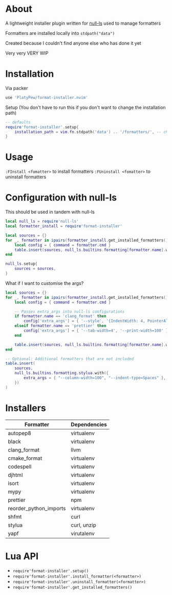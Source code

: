 # About

A lightweight installer plugin written for [null-ls](https://github.com/jose-elias-alvarez/null-ls.nvim) used to manage formatters

Formatters are installed locally into `stdpath("data")`

Created because I couldn't find anyone else who has done it yet

Very very VERY WIP

# Installation

Via packer

```lua
use 'PlatyPew/format-installer.nvim'
```

Setup (You don't have to run this if you don't want to change the installation path)

```lua
-- defaults
require'format-installer'.setup{
    installation_path = vim.fn.stdpath('data') .. '/formatters/', -- change path to suit your needs
}
```

# Usage

`:FInstall <fomatter>` to install formatters
`:FUninstall <fomatter>` to uninstall formatters

# Configuration with null-ls

This should be used in tandem with null-ls

```lua
local null_ls = require'null-ls'
local formatter_install = require'format-installer'

local sources = {}
for _, formatter in ipairs(formatter_install.get_installed_formatters()) do
    local config = { command = formatter.cmd }
    table.insert(sources, null_ls.builtins.formatting[formatter.name].with(config))
end

null_ls.setup{
    sources = sources,
}
```

What if I want to customise the args?

```lua
local sources = {}
for _, formatter in ipairs(formatter_install.get_installed_formatters()) do
    local config = { command = formatter.cmd }

    -- Passes extra_args into null-ls configurations
    if formatter.name == 'clang_format' then
        config['extra_args'] = { '--style', '{IndentWidth: 4, PointerAlignment: Left, ColumnLimit: 100}' }
    elseif formatter.name == 'prettier' then
        config['extra_args'] = { '--tab-width=4', '--print-width=100' }
    end

    table.insert(sources, null_ls.builtins.formatting[formatter.name].with(config))
end

-- Optional: Additional formatters that are not included
table.insert(
    sources,
    null_ls.builtins.formatting.stylua.with({
        extra_args = { "--column-width=100", "--indent-type=Spaces" },
    })
)
```

# Installers

| Formatter              | Dependencies |
| ---------------------- | ------------ |
| autopep8               | virtualenv   |
| black                  | virtualenv   |
| clang_format           | llvm         |
| cmake_format           | virtualenv   |
| codespell              | virtualenv   |
| djhtml                 | virtualenv   |
| isort                  | virtualenv   |
| mypy                   | virtualenv   |
| prettier               | npm          |
| reorder_python_imports | virtualenv   |
| shfmt                  | curl         |
| stylua                 | curl, unzip  |
| yapf                   | virutalenv   |

# Lua API

-   `require'format-installer'.setup()`
-   `require'format-installer'.install_formatter(<formatter>)`
-   `require'format-installer'.uninstall_formatter(<formatter>)`
-   `require'format-installer'.get_installed_formatters()`

